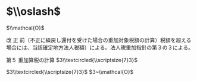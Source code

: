 # $\\oslash$

$\\mathcal{O}$

改 正 前（不正に繰戻し還付を受けた場合の重加対象税額の計算）税額を超える場合には、当該確定地方法人税額）による。法人税重加指針の第３の３による。

第５ 重加算税の計算 $3\\textcircled{\\scriptsize{7}3}$

$3\\textcircled{\\scriptsize{7}3}$ $3~\\mathcal{O}$